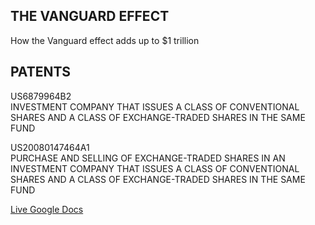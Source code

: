 ## THE VANGUARD EFFECT

How the Vanguard effect adds up to $1 trillion

## PATENTS

US6879964B2<br>
INVESTMENT COMPANY THAT ISSUES A CLASS OF CONVENTIONAL SHARES AND A CLASS OF EXCHANGE-TRADED SHARES IN THE SAME FUND<br>

US20080147464A1<br>
PURCHASE AND SELLING OF EXCHANGE-TRADED SHARES IN AN INVESTMENT COMPANY THAT ISSUES A CLASS OF CONVENTIONAL SHARES AND A CLASS OF EXCHANGE-TRADED SHARES IN THE SAME FUND<br>


[Live Google Docs](https://docs.google.com/document/d/e/2PACX-1vSEoRraunvN-qxSEVxplhCd6gqmjDZe8BgRoKi87nDLHuntaX-oc0FDOk_ce73d1IeNHczMF2TNsl-u/pub)
